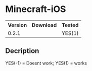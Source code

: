 # Minecraft-iOS

<table>
    <tr>
        <th>Version</th>
        <th>Download</th>
        <th>Tested</th>
    </tr>
        <td>0.2.1</td>
        <td></td>
        <td>YES(1)</td>
</table>

## Decription
YES(-1) = Doesnt work; YES(1) = works
